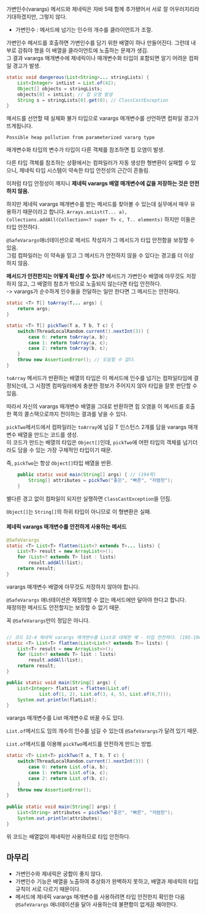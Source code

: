 가변인수(varargs) 메서드와 제네릭은 자바 5때 함께 추가됐어서 서로 잘 어우러지리라 기대하겠지만, 그렇지 않다.

- 가변인수 : 메서드에 넘기는 인수의 개수를 클라이언트가 조절.

가변인수 메서드를 호출하면 가변인수를 담기 위한 배열이 하나 만들어진다. 그런데 내부로 감춰야 했을 이 배열을 클라이언트에 노출하는 문제가 생김.  
그 결과 varargs 매개변수에 제네릭이나 매개변수화 타입이 포함되면 알기 어려운 컴파일 경고가 발생.

```java
static void dangerous(List<String>... stringLists) {  
    List<Integer> intList = List.of(42);  
    Object[] objects = stringLists;  
    objects[0] = intList; // 힙 오염 발생  
    String s = stringLists[0].get(0); // ClassCastException  
}
```
매서드를 선언할 때 실체화 불가 타입으로 varargs 매개변수를 선언하면 컴파일 경고가 뜨게됩니다.
```
Possible heap pollution from parameterized vararg type 
```

매개변수화 타입의 변수가 타입이 다른 객체를 참조하면 힙 오염이 발생.

다른 타입 객체를 참조하는 상황에서는 컴파일러가 자동 생성한 형변환이 실패할 수 있으니, 제네릭 타입 시스템이 약속한 타입 안전성의 근간이 흔들림.

이처럼 타입 안정성이 깨지니 **제네릭 varargs 배열 매개변수에 값을 저장하는 것은 안전하지 않음.**

하지만 제네릭 varargs 매개변수를 받는 메서드를 찾아볼 수 있는데 실무에서 매우 유용하기 때문이라고 합니다.
`Arrays.asList(T... a), Collections.addAll(Collection<? super T> c, T.. elements)`
하지만 이들은 타입 안전하다.

`@SafeVarargs`애너테이션으로 메서드 작성자가 그 메서드가 타입 안전함을 보장할 수 있음.  
그럼 컴파일러는 이 약속을 믿고 그 메서드가 안전하지 않을 수 있다는 경고를 더 이상 하지 않음.

**메서드가 안전한지는 어떻게 확신할 수 있나?**
메서드가 가변인수 배열에 아무것도 저장하지 않고, 그 배열의 참조가 밖으로 노출되지 않는다면 타입 안전하다.  
	-> varargs가 순수하게 인수들을 전달하는 일만 한다면 그 메서드는 안전하다.

```java
static <T> T[] toArray(T... args) {  
    return args;  
}

static <T> T[] pickTwo(T a, T b, T c) {  
    switch(ThreadLocalRandom.current().nextInt(3)) {  
        case 0: return toArray(a, b);  
        case 1: return toArray(a, c);  
        case 2: return toArray(b, c);  
    }  
    throw new AssertionError(); // 도달할 수 없다.  
}
```

`toArray` 메서드가 반환하는 배열의 타입은 이 메서드에 인수를 넘기는 컴파일타임에 결정되는데, 그 시점엔 컴파일러에게 충분한 정보가 주어지지 않아 타입을 잘못 판단할 수 있음.

따라서 자신의 varargs 매개변수 배열을 그대로 반환하면 힙 오염을 이 메서드를 호출한 쪽의 콜스택으로까지 전이하는 결과를 낳을 수 있다.

`pickTwo`메서드에서 컴파일러는 `toArray`에 넘길 T 인스턴스 2개를 담을 varargs 매개변수 배열을 만드는 코드를 생성.  
이 코드가 만드는 배열의 타입은 `Object[]`인데, `pickTwo`에 어떤 타입의 객체를 넘기더라도 담을 수 있는 가장 구체적인 타입이기 때문.

즉, `pickTwo`는 항상 `Object[]`타입 배열을 반환.

```java
    public static void main(String[] args) { // (194쪽)  
        String[] attributes = pickTwo("좋은", "빠른", "저렴한");  
    }
```
별다른 경고 없이 컴파일이 되지만 실행하면 `ClassCastException`을 던짐.

`Object[]`는 `String[]`의 하위 타입이 아니므로 이 형변환은 실패.

#### 제네릭 varargs 매개변수를 안전하게 사용하는 메서드
```java
@SafeVarargs  
static <T> List<T> flatten(List<? extends T>... lists) {  
    List<T> result = new ArrayList<>();  
    for (List<? extends T> list : lists)  
        result.addAll(list);  
    return result;  
}
```
varargs 매개변수 배열에 아무것도 저장하지 않아야 합니다.

`@SafeVarargs` 애너테이션은 재정의할 수 없는 메서드에만 달아야 한다고 합니다.  
재정의한 메서드도 안전할지는 보장할 수 없기 때문.

꼭 `@SafeVarargs`만이 정답은 아니다.
```java

// 코드 32-4 제네릭 varargs 매개변수를 List로 대체한 예 - 타입 안전하다. (195-196쪽)
static <T> List<T> flatten(List<List<? extends T>> lists) {
	List<T> result = new ArrayList<>();
	for (List<? extends T> list : lists)
		result.addAll(list);
	return result;
}

public static void main(String[] args) {
	List<Integer> flatList = flatten(List.of(
			List.of(1, 2), List.of(3, 4, 5), List.of(6,7)));
	System.out.println(flatList);
}
```
varargs 매개변수를 List 매개변수로 바꿀 수도 있다.

`List.of`메서드도 임의 개수의 인수를 넘길 수 있는데 `@SafeVarargs`가 달려 있기 때문.

`List.of`메서드를 이용해 `pickTwo`메서드를 안전하게 만드는 방법.
```java
static <T> List<T> pickTwo(T a, T b, T c) {  
    switch(ThreadLocalRandom.current().nextInt(3)) {  
        case 0: return List.of(a, b);  
        case 1: return List.of(a, c);  
        case 2: return List.of(b, c);  
    }  
    throw new AssertionError();  
}  
  
public static void main(String[] args) {  
    List<String> attributes = pickTwo("좋은", "빠른", "저렴한");  
    System.out.println(attributes);  
}
```
위 코드는 배열없이 제네릭만 사용하므로 타입 안전하다.

## 마무리
- 가변인수와 제네릭은 궁합이 좋지 않다. 
- 가변인수 기능은 배열을 노출하여 추상화가 완벽하지 못하고, 배열과 제네릭의 타입 규칙이 서로 다르기 때문이다. 
- 메서드에 제네릭 varargs 매개변수를 사용하려면 타입 안전한지 확인한 다음 `@SafeVarargs` 애너테이션을 달아 사용하는데 불편함이 없게끔 해야한다.
